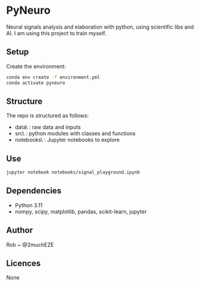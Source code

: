 # PyNeuro
Neural signals analysis and elaboration with python, using scientific libs and AI. I am using this project to train myself.

## Setup
Create the environment:
```bash
conda env create -f environment.yml
conda activate pyneuro
```

## Structure
The repo is structured as follows:
- data\         : raw data and inputs
- src\          : python modules with classes and functions
- notebooks\    : Jupyter notebooks to explore

## Use
```bash
jupyter notebook notebooks/signal_playground.ipynb
```

## Dependencies
- Python 3.11
- nompy, scipy, matplotlib, pandas, scikit-learn, jupyter

## Author
Rob ~ @2muchEZE

## Licences
None